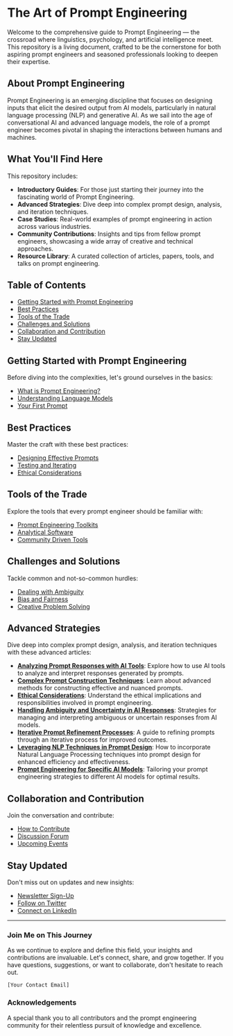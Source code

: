 # The Art of Prompt Engineering

Welcome to the comprehensive guide to Prompt Engineering — the crossroad where linguistics, psychology, and artificial intelligence meet. This repository is a living document, crafted to be the cornerstone for both aspiring prompt engineers and seasoned professionals looking to deepen their expertise.

## About Prompt Engineering

Prompt Engineering is an emerging discipline that focuses on designing inputs that elicit the desired output from AI models, particularly in natural language processing (NLP) and generative AI. As we sail into the age of conversational AI and advanced language models, the role of a prompt engineer becomes pivotal in shaping the interactions between humans and machines.

## What You'll Find Here

This repository includes:

- **Introductory Guides**: For those just starting their journey into the fascinating world of Prompt Engineering.
- **Advanced Strategies**: Dive deep into complex prompt design, analysis, and iteration techniques.
- **Case Studies**: Real-world examples of prompt engineering in action across various industries.
- **Community Contributions**: Insights and tips from fellow prompt engineers, showcasing a wide array of creative and technical approaches.
- **Resource Library**: A curated collection of articles, papers, tools, and talks on prompt engineering.

## Table of Contents

- [Getting Started with Prompt Engineering](#getting-started-with-prompt-engineering)
- [Best Practices](#best-practices)
- [Tools of the Trade](#tools-of-the-trade)
- [Challenges and Solutions](#challenges-and-solutions)
- [Collaboration and Contribution](#collaboration-and-contribution)
- [Stay Updated](#stay-updated)

## Getting Started with Prompt Engineering

Before diving into the complexities, let's ground ourselves in the basics:

- [What is Prompt Engineering?](Getting-Started/What-is-Prompt-Engineering.md)
- [Understanding Language Models](Getting-Started/Understanding-Language-Models.md)
- [Your First Prompt](Getting-Started/Your-First-Prompt.md)

## Best Practices

Master the craft with these best practices:

- [Designing Effective Prompts](Best-Practices/Designing-Effective-Prompts.md)
- [Testing and Iterating](Best-Practices/Testing-and-Iterating.md)
- [Ethical Considerations](Best-Practices/Ethical-Considerations.md)

## Tools of the Trade

Explore the tools that every prompt engineer should be familiar with:

- [Prompt Engineering Toolkits](Tools/Toolkits.md)
- [Analytical Software](Tools/Analytical-Software.md)
- [Community Driven Tools](Tools/Community-Driven-Tools.md)

## Challenges and Solutions

Tackle common and not-so-common hurdles:

- [Dealing with Ambiguity](Challenges/Dealing-with-Ambiguity.md)
- [Bias and Fairness](Challenges/Bias-and-Fairness.md)
- [Creative Problem Solving](Challenges/Creative-Problem-Solving.md)

## Advanced Strategies

Dive deep into complex prompt design, analysis, and iteration techniques with these advanced articles:

- **[Analyzing Prompt Responses with AI Tools](Advanced-Strategies/Analysing-Prompt-Responses-with-AI-Tools.md)**: Explore how to use AI tools to analyze and interpret responses generated by prompts.
- **[Complex Prompt Construction Techniques](Advanced-Strategies/Complex-Prompt-Construction-Techniques.md)**: Learn about advanced methods for constructing effective and nuanced prompts.
- **[Ethical Considerations](Advanced-Strategies/Ethical-Considerations.md)**: Understand the ethical implications and responsibilities involved in prompt engineering.
- **[Handling Ambiguity and Uncertainty in AI Responses](Advanced-Strategies/Handling-Ambiguity-and-Uncertainty-in-AI-Responses.md)**: Strategies for managing and interpreting ambiguous or uncertain responses from AI models.
- **[Iterative Prompt Refinement Processes](Advanced-Strategies/Iterative-Prompt-Refinement-Processes.md)**: A guide to refining prompts through an iterative process for improved outcomes.
- **[Leveraging NLP Techniques in Prompt Design](Advanced-Strategies/Leveraging-NLP-Techniques-in-Prompt-Design.md)**: How to incorporate Natural Language Processing techniques into prompt design for enhanced efficiency and effectiveness.
- **[Prompt Engineering for Specific AI Models](Advanced-Strategies/Prompt-Engineering-for-Specific-AI-Models.md)**: Tailoring your prompt engineering strategies to different AI models for optimal results.

## Collaboration and Contribution

Join the conversation and contribute:

- [How to Contribute](Collaboration/How-to-Contribute.md)
- [Discussion Forum](https://github.com/YourUsername/prompt-engineering/discussions)
- [Upcoming Events](Collaboration/Upcoming-Events.md)

## Stay Updated

Don't miss out on updates and new insights:

- [Newsletter Sign-Up](#newsletter-sign-up)
- [Follow on Twitter](https://twitter.com/YourTwitterHandle)
- [Connect on LinkedIn](https://www.linkedin.com/in/YourLinkedInProfile)

---

### Join Me on This Journey

As we continue to explore and define this field, your insights and contributions are invaluable. Let's connect, share, and grow together. If you have questions, suggestions, or want to collaborate, don't hesitate to reach out.

`[Your Contact Email]`

### Acknowledgements

A special thank you to all contributors and the prompt engineering community for their relentless pursuit of knowledge and excellence.

